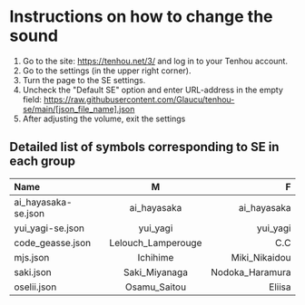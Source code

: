 # __Instructions on how to change the sound__
1. Go to the site: https://tenhou.net/3/ and log in to your Tenhou account.
2. Go to the settings (in the upper right corner).
3. Turn the page to the SE settings.
4. Uncheck the "Default SE" option and enter URL-address in the empty field: https://raw.githubusercontent.com/Glaucu/tenhou-se/main/[json_file_name].json
5. After adjusting the volume, exit the settings

## __Detailed list of symbols corresponding to SE in each group__
Name|  M  |  F  
:---|:---:|-----:
ai_hayasaka-se.json|ai_hayasaka|ai_hayasaka
yui_yagi-se.json|yui_yagi|yui_yagi
code_geasse.json|Lelouch_Lamperouge|C.C
mjs.json|Ichihime|Miki_Nikaidou
saki.json|Saki_Miyanaga|Nodoka_Haramura
oselii.json|Osamu_Saitou|Eliisa